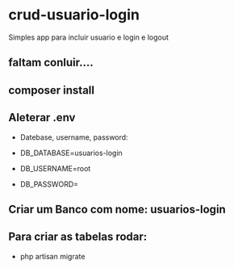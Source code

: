 # crud-usuario-login
Simples app para incluir usuario e login e logout

## faltam conluir....

## composer install

## Aleterar .env

- Datebase, username, password:

 - DB_DATABASE=usuarios-login
 - DB_USERNAME=root
 - DB_PASSWORD=

## Criar um Banco com nome: usuarios-login

## Para criar as tabelas rodar:

- php artisan migrate

